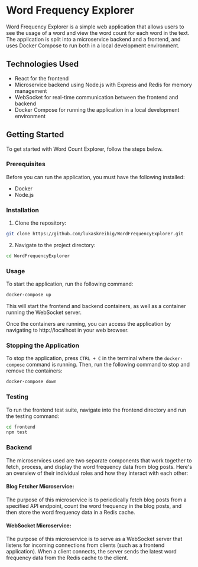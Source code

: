 # Word Frequency Explorer

Word Frequency Explorer is a simple web application that allows users to see the usage of a word and view the word count for each word in the text. The application is split into a microservice backend and a frontend, and uses Docker Compose to run both in a local development environment.

## Technologies Used

- React for the frontend
- Microservice backend using Node.js with Express and Redis for memory management
- WebSocket for real-time communication between the frontend and backend
- Docker Compose for running the application in a local development environment

## Getting Started

To get started with Word Count Explorer, follow the steps below.

### Prerequisites

Before you can run the application, you must have the following installed:

- Docker
- Node.js

### Installation

1. Clone the repository:

```bash
git clone https://github.com/lukaskreibig/WordFrequencyExplorer.git
```

2. Navigate to the project directory:

```bash
cd WordFrequencyExplorer
```

### Usage

To start the application, run the following command:

```bash
docker-compose up
```


This will start the frontend and backend containers, as well as a container running the WebSocket server.

Once the containers are running, you can access the application by navigating to http://localhost in your web browser.

### Stopping the Application

To stop the application, press `CTRL + C` in the terminal where the `docker-compose` command is running. Then, run the following command to stop and remove the containers:

```bash
docker-compose down
```
### Testing

To run the frontend test suite, navigate into the frontend directory and run the testing command:

```bash
cd frontend
npm test
```

### Backend
The microservices used are two separate components that work together to fetch, process, and display the word frequency data from blog posts. Here's an overview of their individual roles and how they interact with each other:

#### Blog Fetcher Microservice: 
The purpose of this microservice is to periodically fetch blog posts from a specified API endpoint, count the word frequency in the blog posts, and then store the word frequency data in a Redis cache.

#### WebSocket Microservice: 
The purpose of this microservice is to serve as a WebSocket server that listens for incoming connections from clients (such as a frontend application). When a client connects, the server sends the latest word frequency data from the Redis cache to the client.
